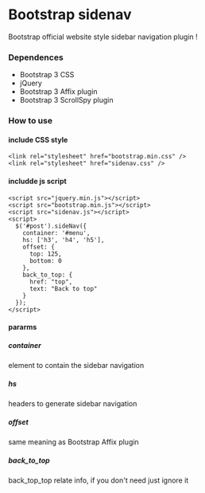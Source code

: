 Bootstrap sidenav
=================

Bootstrap official website style sidebar navigation plugin !

### Dependences

* Bootstrap 3 CSS
* jQuery
* Bootstrap 3 Affix plugin
* Bootstrap 3 ScrollSpy plugin

### How to use

#### include CSS style

    <link rel="stylesheet" href="bootstrap.min.css" />
    <link rel="stylesheet" href="sidenav.css" />

#### includde js script

    <script src="jquery.min.js"></script>
    <script src="bootstrap.min.js"></script>
    <script src="sidenav.js"></script>
    <script>
      $('#post').sideNav({
        container: '#menu',
        hs: ['h3', 'h4', 'h5'],
        offset: {
          top: 125,
          bottom: 0
        },
        back_to_top: {
          href: "top",
          text: "Back to top"
        }
      });
    </script>

#### pararms

##### container

element to contain the sidebar navigation

##### hs

headers to generate sidebar navigation

##### offset

same meaning as Bootstrap Affix plugin

##### back\_to\_top

back\_top\_top relate info, if you don't need just ignore it
